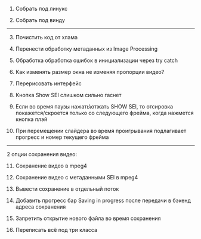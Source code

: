 1. Собрать под линукс

2. Собрать под винду
--------------------

3. Почистить код от хлама

4. Перенести обработку метаданных из Image Processing

5. Обработка обработка ошибок в инициализации через try catch

6. Как изменять размер окна не изменяя пропорции видео?

7. Перерисовать интерфейс

8. Кнопка Show SEI слишком сильно гаснет

9. Если во время паузы нажать\отжать SHOW SEI, то отсировка покажется/скроется только со следующего фрейма, когда нажмется кнопка плэй 

10.  При перемещении слайдера во время проигрывания подлагивает прогресс и номер текущего фрейма
--------------------
    
2 опции сохранения видео:

11. Сохранение видео в mpeg4

12. Сохранение видео с метаданными SEI в mpeg4

13. Вывести сохранение в отдельный поток

14. Добавить прогресс бар Saving in progress после передачи в бэкенд адреса сохранения

15. Запретить открытие нового файла во время сохранения

16. Переписать всё под три класса


